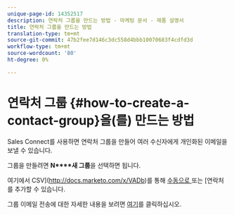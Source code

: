 ```yaml
---
unique-page-id: 14352517
description: 연락처 그룹을 만드는 방법 - 마케팅 문서 - 제품 설명서
title: 연락처 그룹을 만드는 방법
translation-type: tm+mt
source-git-commit: 47b2fee7d146c3dc558d4bbb10070683f4cdfd3d
workflow-type: tm+mt
source-wordcount: '80'
ht-degree: 0%

---
```



# 연락처 그룹 {#how-to-create-a-contact-group}을(를) 만드는 방법

Sales Connect를 사용하면 연락처 그룹을 만들어 여러 수신자에게 개인화된 이메일을 보낼 수 있습니다.

그룹을 만들려면 **N****새 그룹**&#x200B;을 선택하면 됩니다.

여기에서 CSV](http://docs.marketo.com/x/VADb)를 통해 [수동으로 ](http://docs.marketo.com/x/IYTS) 또는 [연락처를 추가할 수 있습니다.

그룹 이메일 전송에 대한 자세한 내용을 보려면 [여기](http://docs.marketo.com/x/iADb)를 클릭하십시오.
